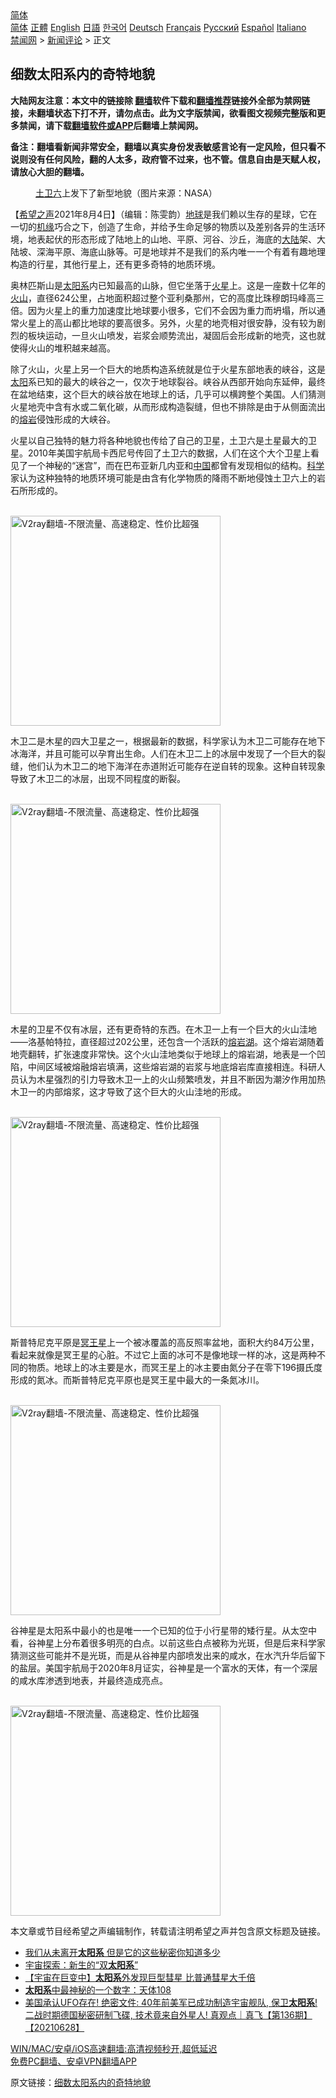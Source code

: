  <!-- 面包屑导航 --> <div class="breadcrumb"><!-- GTranslate: https://gtranslate.io/ -->  <div class="switcher notranslate">  <div class="selected">  <a href="#" onclick="return false;"> 简体</a>  </div>  <div class="option">  <a href="https://www.bannedbook.org" onclick="doGTranslate('zh-CN|zh-CN');jQuery('div.switcher div.selected a').html(jQuery(this).html());return false;" title="简体中文" class="nturl selected"> 简体</a>  <a href="https://www.bannedbook.org/zh-tw/" onclick="doGTranslate('zh-CN|zh-TW');jQuery('div.switcher div.selected a').html(jQuery(this).html());return false;" title="繁體中文" class="nturl"> 正體</a>  <a href="https://www.bannedbook.org/en/" onclick="doGTranslate('zh-CN|en');jQuery('div.switcher div.selected a').html(jQuery(this).html());return false;" title="English" class="nturl"> English</a>  <a href="https://www.bannedbook.org/ja/" onclick="doGTranslate('zh-CN|ja');jQuery('div.switcher div.selected a').html(jQuery(this).html());return false;" title="日本語" class="nturl"> 日語</a>  <a href="https://www.bannedbook.org/ko/" onclick="doGTranslate('zh-CN|ko');jQuery('div.switcher div.selected a').html(jQuery(this).html());return false;" title="한국어" class="nturl"> 한국어</a>  <a href="https://www.bannedbook.org/de/" onclick="doGTranslate('zh-CN|de');jQuery('div.switcher div.selected a').html(jQuery(this).html());return false;" title="Deutsch" class="nturl"> Deutsch</a>  <a href="https://www.bannedbook.org/fr/" onclick="doGTranslate('zh-CN|fr');jQuery('div.switcher div.selected a').html(jQuery(this).html());return false;" title="Français" class="nturl"> Français</a>  <a href="https://www.bannedbook.org/ru/" onclick="doGTranslate('zh-CN|ru');jQuery('div.switcher div.selected a').html(jQuery(this).html());return false;" title="Русский" class="nturl"> Русский</a>  <a href="https://www.bannedbook.org/es/" onclick="doGTranslate('zh-CN|es');jQuery('div.switcher div.selected a').html(jQuery(this).html());return false;" title="Español" class="nturl"> Español</a>  <a href="https://www.bannedbook.org/it/" onclick="doGTranslate('zh-CN|it');jQuery('div.switcher div.selected a').html(jQuery(this).html());return false;" title="Italiano" class="nturl"> Italiano</a>  </div>  </div>      <div class='breadcrumb-sub'><!-- Breadcrumb NavXT 6.3.0 --> <a href="https://www.bannedbook.org/" class="home">禁闻网</a> &gt; <a href="https://www.bannedbook.org/bnews/comments/" class="category">新闻评论</a> &gt; 正文</div></div><h2>细数太阳系内的奇特地貌</h2> <p class="notice"><b>大陆网友注意：本文中的链接除 <a href="https://github.com/bannedbook/fanqiang" >翻墙</a>软件下载和<a href="https://github.com/killgcd/justmysocks/blob/master/README.md">翻墙推荐</a>链接外全部为禁网链接，未翻墙状态下打不开，请勿点击。此为文字版禁闻，欲看图文视频完整版和更多禁闻，请下载<a href="https://github.com/bannedbook/fanqiang">翻墙软件或APP</a>后翻墙上禁闻网。</p><p>备注：翻墙看新闻非常安全，翻墙以真实身份发表敏感言论有一定风险，但只看不说则没有任何风险，翻的人太多，政府管不过来，也不管。信息自由是天赋人权，请放心大胆的翻墙。</b></p>  <div class="entry"> <figure><figcaption><a href="https://www.bannedbook.org/bnews/tag/%E5%9C%9F%E5%8D%AB%E5%85%AD/" class="st_tag internal_tag" rel="tag" title="标签 土卫六 下的日志">土卫六</a>上发下了新型地貌（图片来源：NASA）</figcaption></figure> <p>【<span class='wp_keywordlink_affiliate'><a href="https://www.soundofhope.org" title="希望之声" target="_blank">希望之声</a></span>2021年8月4日】（编辑：陈雯韵）<a href="https://www.bannedbook.org/bnews/tag/%e5%9c%b0%e7%90%83/" class="st_tag internal_tag" rel="tag" title="标签 地球 下的日志">地球</a>是我们赖以生存的星球，它在一切的<span class='wp_keywordlink'><a href="https://www.bannedbook.org/forum11/topic248.html" title="禁片：情为何物？生死相许？自由电影《机缘》下载、在线观看" target="_blank">机缘</a></span>巧合之下，创造了生命，并给予生命足够的物质以及差别各异的生活环境，地表起伏的形态形成了陆地上的山地、平原、河谷、沙丘，海底的<span class='wp_keywordlink_affiliate'><a href="https://www.bannedbook.org/" title="大陆" target="_blank">大陆</a></span>架、大陆坡、深海平原、海底山脉等。可是地球并不是我们的系内唯一一个有着有趣地理构造的行星，其他行星上，还有更多奇特的地质环境。</p> <p>奥林匹斯山是<a href="https://www.bannedbook.org/bnews/tag/%e5%a4%aa%e9%98%b3%e7%b3%bb/" class="st_tag internal_tag" rel="tag" title="标签 太阳系 下的日志">太阳系</a>内已知最高的山脉，但它坐落于<a href="https://www.bannedbook.org/bnews/tag/%e7%81%ab%e6%98%9f/" class="st_tag internal_tag" rel="tag" title="标签 火星 下的日志">火星</a>上。这是一座数十亿年的<a href="https://www.bannedbook.org/bnews/tag/%e7%81%ab%e5%b1%b1/" class="st_tag internal_tag" rel="tag" title="标签 火山 下的日志">火山</a>，直径624公里，占地面积超过整个亚利桑那州，它的高度比珠穆朗玛峰高三倍。因为火星上的重力加速度比地球要小很多，它们不会因为重力而坍塌，所以通常火星上的高山都比地球的要高很多。另外，火星的地壳相对很安静，没有较为剧烈的板块运动，一旦火山喷发，岩浆会顺势流出，凝固后会形成新的地壳，这也就使得火山的堆积越来越高。</p> <p>除了火山，火星上另一个巨大的地质构造系统就是位于火星东部地表的峡谷，这是<a href="https://www.bannedbook.org/bnews/tag/%e5%a4%aa%e9%98%b3/" class="st_tag internal_tag" rel="tag" title="标签 太阳 下的日志">太阳</a>系已知的最大的峡谷之一，仅次于地球裂谷。峡谷从西部开始向东延伸，最终在盆地结束，这个巨大的峡谷放在地球上的话，几乎可以横跨整个美国。人们猜测火星地壳中含有水或二氧化碳，从而形成构造裂缝，但也不排除是由于从侧面流出的<a href="https://www.bannedbook.org/bnews/tag/%E7%86%94%E5%B2%A9/" class="st_tag internal_tag" rel="tag" title="标签 熔岩 下的日志">熔岩</a>侵蚀形成的大峡谷。</p> <p>火星以自己独特的魅力将各种地貌也传给了自己的卫星，土卫六是土星最大的卫星。2010年美国宇航局卡西尼号传回了土卫六的数据，人们在这个大个卫星上看见了一个神秘的“迷宫”，而在巴布亚新几内亚和<span class='wp_keywordlink_affiliate'><a href="https://www.bannedbook.org/" title="中国" target="_blank">中国</a></span>都曾有发现相似的结构。<span class='wp_keywordlink'><a href="https://www.bannedbook.org/forum11/topic309.html" title="禁片：“科学”的棍子" target="_blank">科学</a></span>家认为这种独特的地质环境可能是由含有化学物质的降雨不断地侵蚀土卫六上的岩石所形成的。</p>  <p><br/><a href="https://github.com/bannedbook/fanqiang/wiki/V2ray%E6%9C%BA%E5%9C%BA"><img src="https://raw.githubusercontent.com/bannedbook/fanqiang/master/v2ss/images/v2free.jpg" width="336" alt="V2ray翻墙-不限流量、高速稳定、性价比超强"></a><br/></p> <p>木卫二是木星的四大卫星之一，根据最新的数据，科学家认为木卫二可能存在地下冰海洋，并且可能可以孕育出生命。人们在木卫二上的冰层中发现了一个巨大的裂缝，他们认为木卫二的地下海洋在赤道附近可能存在逆自转的现象。这种自转现象导致了木卫二的冰层，出现不同程度的断裂。</p> <p><br/><a href="https://github.com/bannedbook/fanqiang/wiki/V2ray%E6%9C%BA%E5%9C%BA"><img src="https://raw.githubusercontent.com/bannedbook/fanqiang/master/v2ss/images/v2free.jpg" width="336" alt="V2ray翻墙-不限流量、高速稳定、性价比超强"></a><br/></p> <p>木星的卫星不仅有冰层，还有更奇特的东西。在木卫一上有一个巨大的火山洼地——洛基帕特拉，直径超过202公里，还包含一个活跃的<a href="https://www.bannedbook.org/bnews/tag/%e7%86%94%e5%b2%a9%e6%b9%96/" class="st_tag internal_tag" rel="tag" title="标签 熔岩湖 下的日志">熔岩湖</a>。这个熔岩湖随着地壳翻转，扩张速度非常快。这个火山洼地类似于地球上的熔岩湖，地表是一个凹陷，中间区域被熔融熔岩填满，这些熔岩湖的岩浆与地底熔岩库直接相连。科研人员认为木星强烈的引力导致木卫一上的火山频繁喷发，并且不断因为潮汐作用加热木卫一的内部熔浆，这才导致了这个巨大的火山洼地的形成。</p>  <p><br/><a href="https://github.com/bannedbook/fanqiang/wiki/V2ray%E6%9C%BA%E5%9C%BA"><img src="https://raw.githubusercontent.com/bannedbook/fanqiang/master/v2ss/images/v2free.jpg" width="336" alt="V2ray翻墙-不限流量、高速稳定、性价比超强"></a><br/></p> <p>斯普特尼克平原是<a href="https://www.bannedbook.org/bnews/tag/%e5%86%a5%e7%8e%8b%e6%98%9f/" class="st_tag internal_tag" rel="tag" title="标签 冥王星 下的日志">冥王星</a>上一个被冰覆盖的高反照率盆地，面积大约84万公里，看起来就像是冥王星的心脏。不过它上面的冰可不是像地球一样的冰，这是两种不同的物质。地球上的冰主要是水，而冥王星上的冰主要由氮分子在零下196摄氏度形成的氮冰。而斯普特尼克平原也是冥王星中最大的一条氮冰川。</p> <p><br/><a href="https://github.com/bannedbook/fanqiang/wiki/V2ray%E6%9C%BA%E5%9C%BA"><img src="https://raw.githubusercontent.com/bannedbook/fanqiang/master/v2ss/images/v2free.jpg" width="336" alt="V2ray翻墙-不限流量、高速稳定、性价比超强"></a><br/></p> <p>谷神星是太阳系中最小的也是唯一一个已知的位于小行星带的矮行星。从太空中看，谷神星上分布着很多明亮的白点。以前这些白点被称为光斑，但是后来科学家猜测这些可能并不是光斑，而是从谷神星内部喷发出来的咸水，在水汽升华后留下的盐层。美国宇航局于2020年8月证实，谷神星是一个富水的天体，有一个深层的咸水库渗透到地表，并最终造成亮点。</p>  <p><br/><a href="https://github.com/bannedbook/fanqiang/wiki/V2ray%E6%9C%BA%E5%9C%BA"><img src="https://raw.githubusercontent.com/bannedbook/fanqiang/master/v2ss/images/v2free.jpg" width="336" alt="V2ray翻墙-不限流量、高速稳定、性价比超强"></a><br/></p> <p>本文章或节目经希望之声编辑制作，转载请注明希望之声并包含原文标题及链接。 </p> <ul class='op-related-articles' title='相关阅读'> <li><a href='https://www.bannedbook.org/bnews/comments/20210803/1599050.html' target='_blank'>我们从未离开<b>太阳系</b> 但是它的这些秘密你知道多少</a></li> <li><a href='https://www.bannedbook.org/bnews/comments/20210727/1594768.html' target='_blank'>宇宙探索：新生的“双<b>太阳系</b>”</a></li> <li><a href='https://www.bannedbook.org/bnews/comments/20210724/1593087.html' target='_blank'>【宇宙在巨变中】<b>太阳系</b>外发现巨型彗星 比普通彗星大千倍</a></li> <li><a href='https://www.bannedbook.org/bnews/comments/20210707/1582252.html' target='_blank'><b>太阳系</b>中最神秘的一个数字：天体108</a></li> <li><a href='https://www.bannedbook.org/bnews/bannedvideo/20210628/1576149.html' target='_blank'>美国承认UFO存在! 绝密文件: 40年前美军已成功制造宇宙舰队, 保卫<b>太阳系</b>! 二战时期德国秘密研制飞碟, 技术竟来自外星人! 真观点｜真飞【第136期】【20210628】</a></li> </ul> <p class="texttj"> <a href="https://github.com/bannedbook/fanqiang/wiki/V2ray%E6%9C%BA%E5%9C%BA" target="_blank">WIN/MAC/安卓/iOS高速翻墙:高清视频秒开,超低延迟</a><br/> <a href="https://github.com/bannedbook/fanqiang/wiki/%E7%A6%81%E9%97%BB%E7%BD%91%E5%AE%89%E5%8D%93%E7%BF%BB%E5%A2%99%E6%96%B0%E9%97%BBAPP" target="_blank">免费PC翻墙、安卓VPN翻墙APP</a></p><p>原文链接：<a class="src_link"  href="https://www.soundofhope.org/post/532064" target="_blank">细数太阳系内的奇特地貌</a></p> <a name='sharetosocial'></a>  <div style="margin-bottom:5px;padding-bottom:5px;clear:both"> <div id="archive-pix-1" class="banner-ads"> <!-- AuctionX Display platform tag START --> <div id="26318x728x90x621x_ADSLOT2" clicktrack="%%CLICK_URL_ESC%%"></div> <!-- AuctionX Display platform tag END --> </div> <div id="archive-pix-2" class="banner-ads"> <!-- AuctionX Display platform tag START --> <div id="26315x300x250x621x_ADSLOT2" clicktrack="%%CLICK_URL_ESC%%"></div> <!-- AuctionX Display platform tag END --> </div> </div>  <div id="archive-pix-1" class="banner-ads"> <!-- AuctionX Display platform tag START --> <div id="26318x728x90x621x_ADSLOT3" clicktrack="%%CLICK_URL_ESC%%"></div> <!-- AuctionX Display platform tag END --> </div> </div><!--END ENTRY--> 